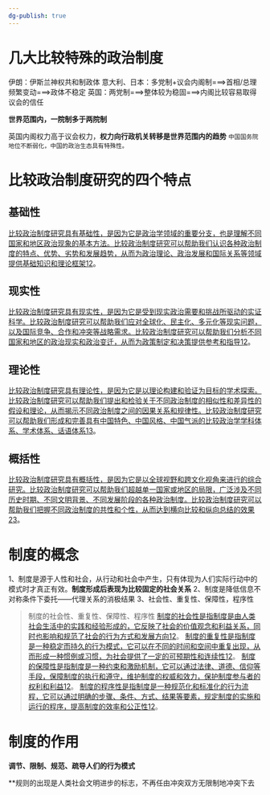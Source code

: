 ```yaml
---
dg-publish: true
---
```

# 几大比较特殊的政治制度
伊朗：伊斯兰神权共和制政体
意大利、日本：多党制+议会内阁制===>首相/总理频繁变动===>政体不稳定
英国：两党制===>整体较为稳固===>内阁比较容易取得议会的信任

**世界范围内，一院制多于两院制**

英国内阁权力高于议会权力，**权力向行政机关转移是世界范围内的趋势**
`中国国务院地位不断弱化，中国的政治生态具有特殊性。`

# 比较政治制度研究的四个特点

## 基础性

[比较政治制度研究具有基础性，是因为它是政治学领域的重要分支，也是理解不同国家和地区政治现象的基本方法。比较政治制度研究可以帮助我们认识各种政治制度的特点、优势、劣势和发展趋势，从而为政治理论、政治发展和国际关系等领域提供基础知识和理论框架](http://ydyl.people.com.cn/n1/2020/0831/c411837-31842591.html)[1](http://ydyl.people.com.cn/n1/2020/0831/c411837-31842591.html)[2](https://www.thepaper.cn/newsDetail_forward_21791234)。

## 现实性

[比较政治制度研究具有现实性，是因为它是受到现实政治需要和挑战所驱动的实证科学。比较政治制度研究可以帮助我们应对全球化、民主化、多元化等现实问题，以及国际竞争、合作和冲突等战略需求。比较政治制度研究可以帮助我们分析不同国家和地区的政治现实和政治变迁，从而为政策制定和决策提供参考和指导](http://ydyl.people.com.cn/n1/2020/0831/c411837-31842591.html)[1](http://ydyl.people.com.cn/n1/2020/0831/c411837-31842591.html)[2](https://www.thepaper.cn/newsDetail_forward_21791234)。

## 理论性

[比较政治制度研究具有理论性，是因为它是以理论构建和验证为目标的学术探索。比较政治制度研究可以帮助我们提出和检验关于不同政治制度的相似性和差异性的假设和理论，从而揭示不同政治制度之间的因果关系和规律性。比较政治制度研究可以帮助我们形成和完善具有中国特色、中国风格、中国气派的比较政治学学科体系、学术体系、话语体系](http://ydyl.people.com.cn/n1/2020/0831/c411837-31842591.html)[1](http://ydyl.people.com.cn/n1/2020/0831/c411837-31842591.html)[3](https://www.zhihu.com/question/19942234)。

## 概括性

[比较政治制度研究具有概括性，是因为它是以全球视野和跨文化视角来进行的综合研究。比较政治制度研究可以帮助我们超越单一国家或地区的局限，广泛涉及不同历史时期、不同文明背景、不同发展阶段的各种政治制度。比较政治制度研究可以帮助我们把握不同政治制度的共性和个性，从而达到横向比较和纵向总结的效果](https://www.thepaper.cn/newsDetail_forward_21791234)[2](https://www.thepaper.cn/newsDetail_forward_21791234)[3](https://www.zhihu.com/question/19942234)。

# 制度的概念
1、制度是源于人性和社会，从行动和社会中产生，只有体现为人们实际行动中的模式时才真正有效。**制度形成后表现为比较固定的社会关系**
2、制度是降低信息不对称条件下委托——代理关系的消极结果
3、社会性、重复性、保障性，程序性

>制度的社会性、重复性、保障性、程序性
[制度的社会性是指制度是由人类社会生活中的实践和经验形成的，它反映了社会的价值观念和利益关系，同时也影响和规范了社会的行为方式和发展方向](http://www.jiangmen.gov.cn/jmsfj/gkmlpt/content/2/2838/post_2838800.html)[1](http://www.jiangmen.gov.cn/jmsfj/gkmlpt/content/2/2838/post_2838800.html)[2](https://zh.wikipedia.org/zh-tw/%E5%88%B6%E5%BA%A6%E6%80%A7%E4%BF%9D%E9%9A%9C)。
[制度的重复性是指制度是一种稳定而持久的行为模式，它可以在不同的时间和空间中重复出现，从而形成一种惯例或习惯，为社会提供了一定的可预期性和连续性](http://www.jiangmen.gov.cn/jmsfj/gkmlpt/content/2/2838/post_2838800.html)[1](http://www.jiangmen.gov.cn/jmsfj/gkmlpt/content/2/2838/post_2838800.html)[2](https://zh.wikipedia.org/zh-tw/%E5%88%B6%E5%BA%A6%E6%80%A7%E4%BF%9D%E9%9A%9C)。
[制度的保障性是指制度是一种约束和激励机制，它可以通过法律、道德、信仰等手段，保障制度的执行和遵守，维护制度的权威和效力，保护制度参与者的权利和利益](http://www.jiangmen.gov.cn/jmsfj/gkmlpt/content/2/2838/post_2838800.html)[1](http://www.jiangmen.gov.cn/jmsfj/gkmlpt/content/2/2838/post_2838800.html)[2](https://zh.wikipedia.org/zh-tw/%E5%88%B6%E5%BA%A6%E6%80%A7%E4%BF%9D%E9%9A%9C)。
[制度的程序性是指制度是一种规范化和标准化的行为流程，它可以通过明确的步骤、条件、方式、结果等要素，规定制度的实施和运行的程序，提高制度的效率和公正性](http://www.jiangmen.gov.cn/jmsfj/gkmlpt/content/2/2838/post_2838800.html)[1](http://www.jiangmen.gov.cn/jmsfj/gkmlpt/content/2/2838/post_2838800.html)[2](https://zh.wikipedia.org/zh-tw/%E5%88%B6%E5%BA%A6%E6%80%A7%E4%BF%9D%E9%9A%9C)。

# 制度的作用
**调节、限制、规范、疏导人们的行为模式**

**规则的出现是人类社会文明进步的标志，不再任由冲突双方无限制地冲突下去
